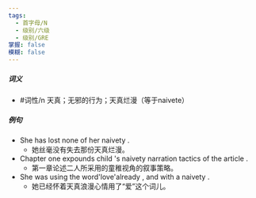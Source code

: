 ```yaml
---
tags:
  - 首字母/N
  - 级别/六级
  - 级别/GRE
掌握: false
模糊: false
---
```

##### 词义
- #词性/n  天真；无邪的行为；天真烂漫（等于naivete）
##### 例句
- She has lost none of her naivety .
	- 她丝毫没有失去那份天真烂漫。
- Chapter one expounds child 's naivety narration tactics of the article .
	- 第一章论述二人所采用的童稚视角的叙事策略。
- She was using the word'love'already , and with a naivety .
	- 她已经怀着天真浪漫心情用了“爱”这个词儿。
